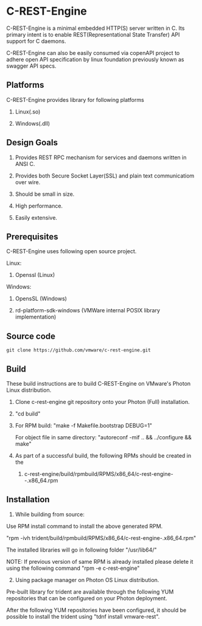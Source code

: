 C-REST-Engine
=====================
C-REST-Engine is a minimal embedded HTTP(S) server written in C. Its primary intent is to 
enable REST(Representational State Transfer) API support for C daemons.

C-REST-Engine can also be easily consumed via copenAPI project to adhere open API
specification by linux foundation previously known as swagger API specs.

Platforms
---------

C-REST-Engine provides library for following platforms

1. Linux(.so)

2. Windows(.dll)


Design Goals
-------------

1. Provides REST RPC mechanism for services and daemons written in ANSI C.

2. Provides both Secure Socket Layer(SSL) and plain text communicatiom 
   over wire.

3. Should be small in size.

4. High performance.

5. Easily extensive.


Prerequisites
-------------

C-REST-Engine uses following open source project.

Linux:

1.  Openssl (Linux)

Windows:

1. OpensSL (Windows)

2. rd-platform-sdk-windows (VMWare internal POSIX library implementation)


Source code
-----------

~~~~~~~~~~~~~~~~~~~~~~~~~~~~~~~~~~~~~~~~~~~~~~~~~~~~~~~~~~~~~~~~~~~~~~~~~~~~~~~
git clone https://github.com/vmware/c-rest-engine.git
~~~~~~~~~~~~~~~~~~~~~~~~~~~~~~~~~~~~~~~~~~~~~~~~~~~~~~~~~~~~~~~~~~~~~~~~~~~~~~~

Build
-----

These build instructions are to build C-REST-Engine on VMware's Photon Linux
distribution.

1.  Clone c-rest-engine git repository onto your Photon (Full) installation.

2.  "cd build"

3.  For RPM build: 
    "make -f Makefile.bootstrap DEBUG=1"

    For object file in same directory:
    "autoreconf -mif .. && ../configure && make"

4.  As part of a successful build, the following RPMs should be created in the

    1.  c-rest-engine/build/rpmbuild/RPMS/x86_64/c-rest-engine-<version>-<release>.x86_64.rpm

Installation
------------

1. While building from source:

Use RPM install command to install the above generated RPM.

"rpm -ivh trident/build/rpmbuild/RPMS/x86_64/c-rest-engine-<version>.x86_64.rpm"

The installed libraries will go in following folder 
"/usr/lib64/"

NOTE: If previous version of same RPM is already installed please delete it
using the following command "rpm -e c-rest-engine"

2. Using package manager on Photon OS Linux distribution.

Pre-built library for trident are available through the following YUM
repositories that can be configured on your Photon deployment.

After the following YUM repositories have been configured, it should be possible
to install the trident using "tdnf install vmware-rest".

